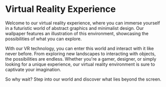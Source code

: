 <!--font:Poppins-->

# Virtual Reality Experience

Welcome to our virtual reality experience, where you can immerse yourself in a futuristic world of abstract graphics and minimalist design. Our wallpaper features an illustration of this environment, showcasing the possibilities of what you can explore.

With our VR technology, you can enter this world and interact with it like never before. From exploring new landscapes to interacting with objects, the possibilities are endless. Whether you're a gamer, designer, or simply looking for a unique experience, our virtual reality environment is sure to captivate your imagination.

So why wait? Step into our world and discover what lies beyond the screen.

<!--

Write me markdown content of website with wallpaper:

"An abstract illustration of a virtual reality environment, with futuristic graphics and a minimalist color scheme."

The header of the page should not be copy of the text but rather a real content of the website which is using this wallpaper.


---


# Virtual Reality Experience

Welcome to our virtual reality experience, where you can immerse yourself in a futuristic world of abstract graphics and minimalist design. Our wallpaper features an illustration of this environment, showcasing the possibilities of what you can explore.

With our VR technology, you can enter this world and interact with it like never before. From exploring new landscapes to interacting with objects, the possibilities are endless. Whether you're a gamer, designer, or simply looking for a unique experience, our virtual reality environment is sure to captivate your imagination.

So why wait? Step into our world and discover what lies beyond the screen.


---


Write me a Google font which is best fitting for the website.

Pick from the list:
- Dancing Script
- Raleway
- Great Vibes
- Inter
- Futura
- Barlow Condensed
- Montserrat
- IBM Plex Sans
- Poppins
- Orbitron
- Roboto
- Lobster
- Exo 2
- Playfair Display
- Open Sans
- Lato
- Alegreya


Write just the font name nothing else.


---


Poppins

-->
